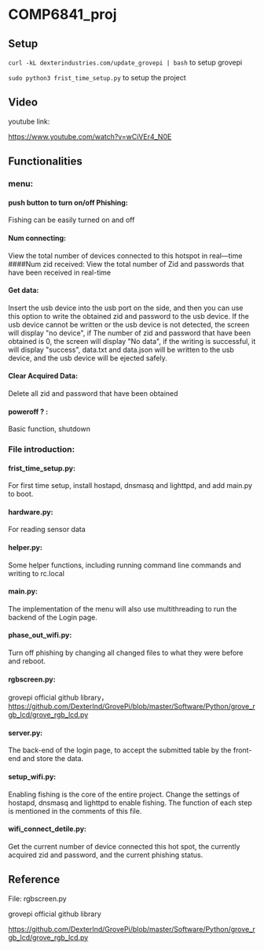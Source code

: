 # COMP6841_proj
## **Setup**

`
curl -kL dexterindustries.com/update_grovepi | bash
`
to setup grovepi

`
sudo python3 frist_time_setup.py
`
to setup the project

## **Video**
youtube link:

https://www.youtube.com/watch?v=wCiVEr4_N0E

## **Functionalities**
### **menu**:
  #### push button to turn on/off Phishing:
  Fishing can be easily turned on and off
  #### Num connecting:
  View  the total number of devices connected to this hotspot in real—time
  ####Num zid received:
  View the total number of Zid and passwords that have been received in real-time
  #### Get data:
  Insert the usb device into the usb port on the side, and then you can use this option to write the obtained zid and password to the usb device. If the usb device cannot be written or the usb device is not detected, the screen will display "no device", if The number of zid and password that have been obtained is 0, the screen will display "No data", if the writing is successful, it will display "success", data.txt and data.json will be written to the usb device, and the usb device will be ejected safely.
  #### Clear Acquired Data:
  Delete all zid and password that have been obtained
  #### poweroff ? :
  Basic function, shutdown

### **File introduction**:
  #### frist_time_setup.py:
  For first time setup, install hostapd, dnsmasq and lighttpd, and add main.py to boot.
  #### hardware.py:
  For reading sensor data
  #### helper.py:
  Some helper functions, including running command line commands and writing to rc.local
  #### main.py:
  The implementation of the menu will also use multithreading to run the backend of the Login page.
  #### phase_out_wifi.py:
  Turn off phishing by changing all changed files to what they were before and reboot.
  #### rgbscreen.py:
  grovepi official github library，
  https://github.com/DexterInd/GrovePi/blob/master/Software/Python/grove_rgb_lcd/grove_rgb_lcd.py
  #### server.py:
  The back-end of the login page, to accept the submitted table by the front-end and store the data.
  #### setup_wifi.py:
  Enabling fishing is the core of the entire project. Change the settings of hostapd, dnsmasq and lighttpd to enable fishing. The function of each step is mentioned in the comments of this file.
  #### wifi_connect_detile.py:
  Get the current number of device connected this hot spot, the currently acquired zid and password, and the current phishing status.
  

## **Reference**

File: rgbscreen.py

grovepi official github library

https://github.com/DexterInd/GrovePi/blob/master/Software/Python/grove_rgb_lcd/grove_rgb_lcd.py
